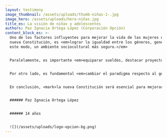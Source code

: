 ```yaml
---
layout: testimony
image_thumbnail: /assets/uploads/thumb-niñas-1-.jpg
image_hero: /assets/uploads/hero-niñas.jpg
title_es: La visión de niñas y adolescentes
authors: Paz Ignacia Ortega López (Corporación Opción)
content_block_es: >-
  Uno de los factores influyentes para mejorar la vida de las mujeres en una
  nueva Constitución, es <em>lograr la igualdad entre los géneros, generando de
  este modo, un ambiente sociocultural más seguro.</em>


  Paralelamente, es importante <em>equiparar sueldos, destacar proyectos de grandes mujeres y restaurar una educación no sexista y feminista, para así garantizar a las  futuras generaciones femeninas una vida con seguridad, igualdad y equidad en todo contexto.</em>


  Por otro lado, es fundamental <em>cambiar el paradigma respecto al género femenino, queriendo decir que este no esté ligado constantemente a roles domésticos,</em> debido a que mujeres se han sentido forzadas en el momento de optar por ciertas decisiones que, en muchos casos, son contra de su voluntad.  


  En conclusión, <mark>la nueva Constitución será esencial para mejorar la oportunidad de  vida de las mujeres en Chile, en el ámbito social, cultural y ambiental.</mark>


  ###### Paz Ignacia Ortega López 


  ###### 14 años


  ![](/assets/uploads/logo-opcion-bg.png)
---
```

